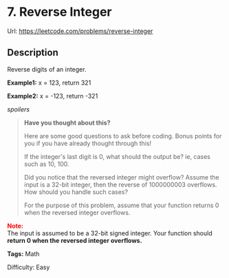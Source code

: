 # 7. Reverse Integer
Url: <https://leetcode.com/problems/reverse-integer>

## Description

Reverse digits of an integer.

**Example1:** x = 123, return 321

**Example2:** x = -123, return -321

*spoilers*
> **Have you thought about this?**
>
> Here are some good questions to ask before coding. Bonus points for you if you have already thought through this!
>
> If the integer's last digit is 0, what should the output be? ie, cases such as 10, 100.
>
> Did you notice that the reversed integer might overflow? Assume the input is a 32-bit integer, then the reverse of 1000000003 overflows. How should you handle such cases?
>
> For the purpose of this problem, assume that your function returns 0 when the reversed integer overflows.

<font color='red'>**Note:**</font><br/>
The input is assumed to be a 32-bit signed integer. Your function should **return 0 when the reversed integer overflows.**

**Tags:** Math

Difficulty: Easy